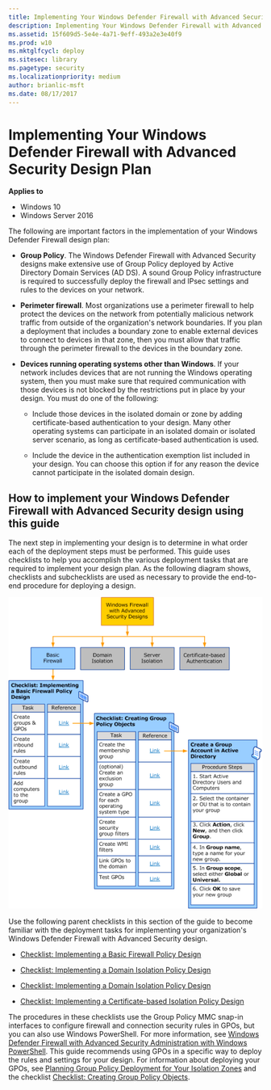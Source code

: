 ```yaml
---
title: Implementing Your Windows Defender Firewall with Advanced Security Design Plan (Windows 10)
description: Implementing Your Windows Defender Firewall with Advanced Security Design Plan
ms.assetid: 15f609d5-5e4e-4a71-9eff-493a2e3e40f9
ms.prod: w10
ms.mktglfcycl: deploy
ms.sitesec: library
ms.pagetype: security
ms.localizationpriority: medium
author: brianlic-msft
ms.date: 08/17/2017
---
```


# Implementing Your Windows Defender Firewall with Advanced Security Design Plan

**Applies to**
-   Windows 10
-   Windows Server 2016

The following are important factors in the implementation of your Windows Defender Firewall design plan:

-   **Group Policy**. The Windows Defender Firewall with Advanced Security designs make extensive use of Group Policy deployed by Active Directory Domain Services (AD DS). A sound Group Policy infrastructure is required to successfully deploy the firewall and IPsec settings and rules to the devices on your network.

-   **Perimeter firewall**. Most organizations use a perimeter firewall to help protect the devices on the network from potentially malicious network traffic from outside of the organization's network boundaries. If you plan a deployment that includes a boundary zone to enable external devices to connect to devices in that zone, then you must allow that traffic through the perimeter firewall to the devices in the boundary zone.

-   **Devices running operating systems other than Windows**. If your network includes devices that are not running the Windows operating system, then you must make sure that required communication with those devices is not blocked by the restrictions put in place by your design. You must do one of the following:

    -   Include those devices in the isolated domain or zone by adding certificate-based authentication to your design. Many other operating systems can participate in an isolated domain or isolated server scenario, as long as certificate-based authentication is used.

    -   Include the device in the authentication exemption list included in your design. You can choose this option if for any reason the device cannot participate in the isolated domain design.

## How to implement your Windows Defender Firewall with Advanced Security design using this guide


The next step in implementing your design is to determine in what order each of the deployment steps must be performed. This guide uses checklists to help you accomplish the various deployment tasks that are required to implement your design plan. As the following diagram shows, checklists and subchecklists are used as necessary to provide the end-to-end procedure for deploying a design.

![wfas implementation](images/wfas-implement.gif)

Use the following parent checklists in this section of the guide to become familiar with the deployment tasks for implementing your organization's Windows Defender Firewall with Advanced Security design.

-   [Checklist: Implementing a Basic Firewall Policy Design](checklist-implementing-a-basic-firewall-policy-design.md)

-   [Checklist: Implementing a Domain Isolation Policy Design](checklist-implementing-a-domain-isolation-policy-design.md)

-   [Checklist: Implementing a Domain Isolation Policy Design](checklist-implementing-a-domain-isolation-policy-design.md)

-   [Checklist: Implementing a Certificate-based Isolation Policy Design](checklist-implementing-a-certificate-based-isolation-policy-design.md)

The procedures in these checklists use the Group Policy MMC snap-in interfaces to configure firewall and connection security rules in GPOs, but you can also use Windows PowerShell. For more information, see [Windows Defender Firewall with Advanced Security Administration with Windows PowerShell](windows-firewall-with-advanced-security-administration-with-windows-powershell.md). This guide recommends using GPOs in a specific way to deploy the rules and settings for your design. For information about deploying your GPOs, see [Planning Group Policy Deployment for Your Isolation Zones](planning-group-policy-deployment-for-your-isolation-zones.md) and the checklist [Checklist: Creating Group Policy Objects](checklist-creating-group-policy-objects.md).
